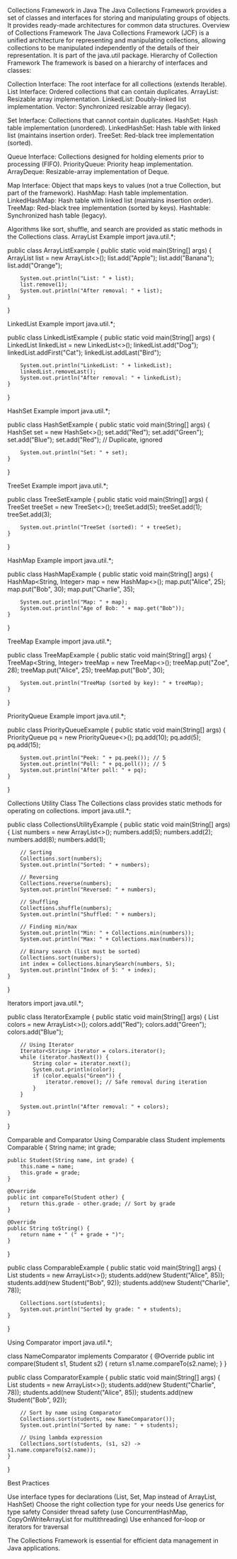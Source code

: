 Collections Framework in Java
The Java Collections Framework provides a set of classes and interfaces for storing and manipulating groups of objects. It provides ready-made architectures for common data structures.
Overview of Collections Framework
The Java Collections Framework (JCF) is a unified architecture for representing and manipulating collections, allowing collections to be manipulated independently of the details of their representation. It is part of the java.util package.
Hierarchy of Collection Framework
The framework is based on a hierarchy of interfaces and classes:

Collection Interface: The root interface for all collections (extends Iterable).
List Interface: Ordered collections that can contain duplicates.
ArrayList: Resizable array implementation.
LinkedList: Doubly-linked list implementation.
Vector: Synchronized resizable array (legacy).


Set Interface: Collections that cannot contain duplicates.
HashSet: Hash table implementation (unordered).
LinkedHashSet: Hash table with linked list (maintains insertion order).
TreeSet: Red-black tree implementation (sorted).


Queue Interface: Collections designed for holding elements prior to processing (FIFO).
PriorityQueue: Priority heap implementation.
ArrayDeque: Resizable-array implementation of Deque.




Map Interface: Object that maps keys to values (not a true Collection, but part of the framework).
HashMap: Hash table implementation.
LinkedHashMap: Hash table with linked list (maintains insertion order).
TreeMap: Red-black tree implementation (sorted by keys).
Hashtable: Synchronized hash table (legacy).



Algorithms like sort, shuffle, and search are provided as static methods in the Collections class.
ArrayList Example
import java.util.*;

public class ArrayListExample {
    public static void main(String[] args) {
        ArrayList<String> list = new ArrayList<>();
        list.add("Apple");
        list.add("Banana");
        list.add("Orange");
        
        System.out.println("List: " + list);
        list.remove(1);
        System.out.println("After removal: " + list);
    }
}

LinkedList Example
import java.util.*;

public class LinkedListExample {
    public static void main(String[] args) {
        LinkedList<String> linkedList = new LinkedList<>();
        linkedList.add("Dog");
        linkedList.addFirst("Cat");
        linkedList.addLast("Bird");
        
        System.out.println("LinkedList: " + linkedList);
        linkedList.removeLast();
        System.out.println("After removal: " + linkedList);
    }
}

HashSet Example
import java.util.*;

public class HashSetExample {
    public static void main(String[] args) {
        HashSet<String> set = new HashSet<>();
        set.add("Red");
        set.add("Green");
        set.add("Blue");
        set.add("Red"); // Duplicate, ignored
        
        System.out.println("Set: " + set);
    }
}

TreeSet Example
import java.util.*;

public class TreeSetExample {
    public static void main(String[] args) {
        TreeSet<Integer> treeSet = new TreeSet<>();
        treeSet.add(5);
        treeSet.add(1);
        treeSet.add(3);
        
        System.out.println("TreeSet (sorted): " + treeSet);
    }
}

HashMap Example
import java.util.*;

public class HashMapExample {
    public static void main(String[] args) {
        HashMap<String, Integer> map = new HashMap<>();
        map.put("Alice", 25);
        map.put("Bob", 30);
        map.put("Charlie", 35);
        
        System.out.println("Map: " + map);
        System.out.println("Age of Bob: " + map.get("Bob"));
    }
}

TreeMap Example
import java.util.*;

public class TreeMapExample {
    public static void main(String[] args) {
        TreeMap<String, Integer> treeMap = new TreeMap<>();
        treeMap.put("Zoe", 28);
        treeMap.put("Alice", 25);
        treeMap.put("Bob", 30);
        
        System.out.println("TreeMap (sorted by key): " + treeMap);
    }
}

PriorityQueue Example
import java.util.*;

public class PriorityQueueExample {
    public static void main(String[] args) {
        PriorityQueue<Integer> pq = new PriorityQueue<>();
        pq.add(10);
        pq.add(5);
        pq.add(15);
        
        System.out.println("Peek: " + pq.peek()); // 5
        System.out.println("Poll: " + pq.poll()); // 5
        System.out.println("After poll: " + pq);
    }
}

Collections Utility Class
The Collections class provides static methods for operating on collections.
import java.util.*;

public class CollectionsUtilityExample {
    public static void main(String[] args) {
        List<Integer> numbers = new ArrayList<>();
        numbers.add(5);
        numbers.add(2);
        numbers.add(8);
        numbers.add(1);
        
        // Sorting
        Collections.sort(numbers);
        System.out.println("Sorted: " + numbers);
        
        // Reversing
        Collections.reverse(numbers);
        System.out.println("Reversed: " + numbers);
        
        // Shuffling
        Collections.shuffle(numbers);
        System.out.println("Shuffled: " + numbers);
        
        // Finding min/max
        System.out.println("Min: " + Collections.min(numbers));
        System.out.println("Max: " + Collections.max(numbers));
        
        // Binary search (list must be sorted)
        Collections.sort(numbers);
        int index = Collections.binarySearch(numbers, 5);
        System.out.println("Index of 5: " + index);
    }
}

Iterators
import java.util.*;

public class IteratorExample {
    public static void main(String[] args) {
        List<String> colors = new ArrayList<>();
        colors.add("Red");
        colors.add("Green");
        colors.add("Blue");
        
        // Using Iterator
        Iterator<String> iterator = colors.iterator();
        while (iterator.hasNext()) {
            String color = iterator.next();
            System.out.println(color);
            if (color.equals("Green")) {
                iterator.remove(); // Safe removal during iteration
            }
        }
        
        System.out.println("After removal: " + colors);
    }
}

Comparable and Comparator
Using Comparable
class Student implements Comparable<Student> {
    String name;
    int grade;
    
    public Student(String name, int grade) {
        this.name = name;
        this.grade = grade;
    }
    
    @Override
    public int compareTo(Student other) {
        return this.grade - other.grade; // Sort by grade
    }
    
    @Override
    public String toString() {
        return name + " (" + grade + ")";
    }
}

public class ComparableExample {
    public static void main(String[] args) {
        List<Student> students = new ArrayList<>();
        students.add(new Student("Alice", 85));
        students.add(new Student("Bob", 92));
        students.add(new Student("Charlie", 78));
        
        Collections.sort(students);
        System.out.println("Sorted by grade: " + students);
    }
}

Using Comparator
import java.util.*;

class NameComparator implements Comparator<Student> {
    @Override
    public int compare(Student s1, Student s2) {
        return s1.name.compareTo(s2.name);
    }
}

public class ComparatorExample {
    public static void main(String[] args) {
        List<Student> students = new ArrayList<>();
        students.add(new Student("Charlie", 78));
        students.add(new Student("Alice", 85));
        students.add(new Student("Bob", 92));
        
        // Sort by name using Comparator
        Collections.sort(students, new NameComparator());
        System.out.println("Sorted by name: " + students);
        
        // Using lambda expression
        Collections.sort(students, (s1, s2) -> s1.name.compareTo(s2.name));
    }
}

Best Practices

Use interface types for declarations (List, Set, Map instead of ArrayList, HashSet)
Choose the right collection type for your needs
Use generics for type safety
Consider thread safety (use ConcurrentHashMap, CopyOnWriteArrayList for multithreading)
Use enhanced for-loop or iterators for traversal

The Collections Framework is essential for efficient data management in Java applications.
